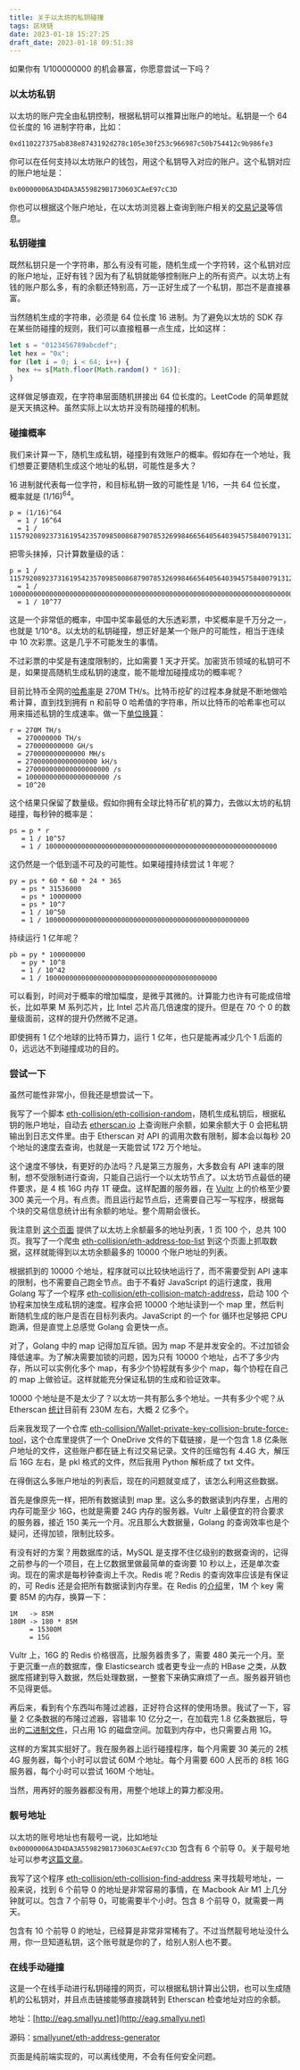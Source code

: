 ```yaml
---
title: 关于以太坊的私钥碰撞
tags: 区块链
date: 2023-01-18 15:27:25
draft_date: 2023-01-18 09:51:38
---
```



如果你有 1/100000000 的机会暴富，你愿意尝试一下吗？

### 以太坊私钥

以太坊的账户完全由私钥控制，根据私钥可以推算出账户的地址。私钥是一个 64 位长度的 16 进制字符串，比如：

```
0xd110227375ab838e8743192d278c105e30f253c966987c50b754412c9b986fe3
```

你可以在任何支持以太坊账户的钱包，用这个私钥导入对应的账户。这个私钥对应的账户地址是：

```
0x00000006A3D4DA3A559829B1730603CAeE97cC3D
```

你也可以根据这个账户地址，在以太坊浏览器上查询到账户相关的[交易记录](https://etherscan.io/address/0x00000006A3D4DA3A559829B1730603CAeE97cC3D)等信息。

### 私钥碰撞

既然私钥只是一个字符串，那么有没有可能，随机生成一个字符转，这个私钥对应的账户地址，正好有钱？因为有了私钥就能够控制账户上的所有资产。以太坊上有钱的账户那么多，有的余额还特别高，万一正好生成了一个私钥，那岂不是直接暴富。

当然随机生成的字符串，必须是 64 位长度 16 进制。为了避免以太坊的 SDK 存在某些防碰撞的规则，我们可以直接粗暴一点生成，比如这样：

```javascript
let s = "0123456789abcdef";
let hex = "0x";
for (let i = 0; i < 64; i++) {
  hex += s[Math.floor(Math.random() * 16)];
}
```

这样做足够直观，在字符串层面随机拼接出 64 位长度的。LeetCode 的简单题就是天天搞这种。虽然实际上以太坊并没有防碰撞的机制。

### 碰撞概率

我们来计算一下，随机生成私钥，碰撞到有效账户的概率。假如存在一个地址，我们想要正要随机生成这个地址的私钥，可能性是多大？

16 进制就代表每一位字符，和目标私钥一致的可能性是 1/16，一共 64 位长度，概率就是 (1/16)<sup>64</sup>。

```
p = (1/16)^64
  = 1 / 16^64
  = 1 / 115792089237316195423570985008687907853269984665640564039457584007913129639936
```

把零头抹掉，只计算数量级的话：

```
p = 1 / 115792089237316195423570985008687907853269984665640564039457584007913129639936
  = 1 / 100000000000000000000000000000000000000000000000000000000000000000000000000000
  = 1 / 10^77
```

这是一个非常低的概率，中国中奖率最低的大乐透彩票，中奖概率是千万分之一，也就是 1/10^8。以太坊的私钥碰撞，想正好是某一个账户的可能性，相当于连续中 10 次彩票。这是几乎不可能发生的事情。

不过彩票的中奖是有速度限制的，比如需要 1 天才开奖。加密货币领域的私钥可不是，如果提高随机生成私钥的速度，能不能增加碰撞成功的概率呢？

目前比特币全网的[哈希率](https://www.blockchain.com/explorer/charts/hash-rate)是 270M TH/s。比特币挖矿的过程本身就是不断地做哈希计算，直到找到拥有 n 和前导 0 哈希值的字符串，所以比特币的哈希率也可以用来描述私钥的生成速率。做一下[单位换算](https://en.bitcoinwiki.org/wiki/Hashrate)：

```
r = 270M TH/s
  = 270000000 TH/s
  = 270000000000 GH/s
  = 270000000000000 MH/s
  = 270000000000000000 kH/s
  = 270000000000000000000 /s
  = 100000000000000000000 /s
  = 10^20
```

这个结果只保留了数量级。假如你拥有全球比特币矿机的算力，去做以太坊的私钥碰撞，每秒钟的概率是：

```
ps = p * r
   = 1 / 10^57
   = 1 / 1000000000000000000000000000000000000000000000000000000000
```

这仍然是一个低到遥不可及的可能性。如果碰撞持续尝试 1 年呢？

```
py = ps * 60 * 60 * 24 * 365
   = ps * 31536000
   = ps * 10000000
   = ps * 10^7
   = 1 / 10^50
   = 1 / 100000000000000000000000000000000000000000000000000
```

持续运行 1 亿年呢？

```
pb = py * 100000000
   = py * 10^8
   = 1 / 10^42
   = 1 / 1000000000000000000000000000000000000000000
```

可以看到，时间对于概率的增加幅度，是微乎其微的。计算能力也许有可能成倍增长，比如苹果 M 系列芯片，比 Intel 芯片高几倍速度的提升。但是在 70 个 0 的数量级面前，这样的提升仍然微不足道。

即使拥有 1 亿个地球的比特币算力，运行 1 亿年，也只是能再减少几个 1 后面的 0，远远达不到碰撞成功的目的。

### 尝试一下

虽然可能性非常小，但我还是想尝试一下。

我写了一个脚本 [eth-collision/eth-collision-random](https://github.com/eth-collision/eth-collision-random)，随机生成私钥后，根据私钥的账户地址，自动去 [etherscan.io](https://etherscan.io) 上查询账户余额，如果余额大于 0 会把私钥输出到日志文件里。由于 Etherscan 对 API 的调用次数有限制，脚本会以每秒 20 个地址的速度去查询，也就是一天能尝试 172 万个地址。

这个速度不够快，有更好的办法吗？凡是第三方服务，大多数会有 API 速率的限制，想不受限制进行查询，只能自己运行一个以太坊节点了。以太坊节点最低的硬件要求，是 4 核 16G 内存 1T 硬盘。这样配置的服务器，在 [Vultr](https://www.vultr.com/) 上的价格至少要 300 美元一个月。有点贵。而且运行起节点后，还需要自己写一写程序，根据每个块的交易信息统计出有余额的地址。整个周期会很长。

我注意到 [这个页面](https://etherscan.io/accounts/1?ps=100) 提供了以太坊上余额最多的地址列表，1 页 100 个，总共 100 页。我写了一个爬虫 [eth-collision/eth-address-top-list](https://github.com/eth-collision/eth-address-top-list.git) 到这个页面上抓取数据，这样就能得到以太坊余额最多的 10000 个账户地址的列表。

根据抓到的 10000 个地址，程序就可以比较快地运行了，而不需要受到 API 速率的限制，也不需要自己跑全节点。由于不看好 JavaScript 的运行速度，我用 Golang 写了一个程序 [eth-collision/eth-collision-match-address](https://github.com/eth-collision/eth-collision-match-address.git)，启动 100 个协程来加快生成私钥的速度。程序会把 10000 个地址读到一个 map 里，然后判断随机生成的账户是否在目标列表内。JavaScript 的一个 for 循环也足够把 CPU 跑满，但是直觉上总感觉 Golang 会更快一点。

对了，Golang 中的 map 记得加互斥锁。因为 map 不是并发安全的。不过加锁会降低速率。为了解决需要加锁的问题，因为只有 10000 个地址，占不了多少内存，所以可以实例化多个 map，有多少个协程就有多少个 map，每个协程在自己的 map 上做验证。这样就能充分保证私钥的生成和验证效率。

10000 个地址是不是太少了？以太坊一共有那么多个地址。一共有多少个呢？从 Etherscan [统计](https://etherscan.io/chart/address)目前有 230M 左右，大概 2 亿多个。

后来我发现了一个仓库 [eth-collision/Wallet-private-key-collision-brute-force-tool](https://github.com/eth-collision/Wallet-private-key-collision-brute-force-tool)，这个仓库里提供了一个 OneDrive 文件的下载链接，是一个包含 1.8 亿条账户地址的文件，这些账户都在链上有过交易记录。文件的压缩包有 4.4G 大，解压后 16G 左右，是 pkl 格式的文件，然后我用 Python 解析成了 txt 文件。

在得倒这么多账户地址的列表后，现在的问题就变成了，该怎么利用这些数据。

首先是像原先一样，把所有数据读到 map 里。这么多的数据读到内存里，占用的内存可能至少 16G，也就是需要 24G 内存的服务器。Vultr 上最便宜的符合要求的服务器，接近 150 美元一个月。况且那么大数据量，Golang 的查询效率也是个疑问，还得加锁，限制比较多。

有没有好的方案？用数据库的话，MySQL 是支撑不住亿级别的数据查询的，记得之前参与的一个项目，在上亿数据里做最简单的查询要 10 秒以上，还是单次查询。现在的需求是每秒钟查询上千次。Redis 呢？Redis 的查询效率应该是有保证的，可 Redis 还是会把所有数据读到内存里。在 Redis 的[介绍](https://redis.io/docs/getting-started/faq/)里，1M 个 key 需要 85M 的内存，换算一下：

```
1M   -> 85M
180M -> 180 * 85M
     = 15300M
     = 15G
```

Vultr 上，16G 的 Redis 价格很高，比服务器贵多了，需要 480 美元一个月。至于更沉重一点的数据库，像 Elasticsearch 或者更专业一点的 HBase 之类，从数据库搭建到导入数据，然后处理数据，一整套下来确实麻烦了一点。服务器开销也不见得更低。

再后来，看到有个东西叫布隆过滤器，正好符合这样的使用场景。我试了一下，容量 2 亿条数据的布隆过滤器，容错率 10 亿分之一，在加载完 1.8 亿条数据后，导出的[二进制文件](https://github.com/eth-collision/eth-address-all)，只占用 1G 的磁盘空间。加载到内存中，也只需要占用 1G。

这样的方案其实挺好了。我在服务器上运行碰撞程序，每个月需要 30 美元的 2核 4G 服务器，每个小时可以尝试 60M 个地址。每个月需要 600 人民币的 8核 16G 服务器，每个小时可以尝试 160M 个地址。

当然，用再好的服务器都没有用，用整个地球上的算力都没用。

### 靓号地址

以太坊的账号地址也有靓号一说，比如地址 `0x00000006A3D4DA3A559829B1730603CAeE97cC3D` 包含有 6 个前导 0。关于靓号地址可以参考[这篇文章](https://www.theblockbeats.info/news/33808?from=telegram)。

我写了这个程序 [eth-collision/eth-collision-find-address](https://github.com/eth-collision/eth-collision-find-address) 来寻找靓号地址，一般来说，找到 6 个前导 0 的地址是非常容易的事情，在 Macbook Air M1 上几分钟就可以。包含 7 个前导 0，可能需要半个小时。包含 8 个前导 0，就需要一两天。

包含有 10 个前导 0 的地址，已经算是非常非常稀有了。不过当然靓号地址没什么用，你一旦知道私钥，这个账号就是你的了，给别人别人也不要。

### 在线手动碰撞

这是一个在线手动进行私钥碰撞的网页，可以根据私钥计算出公钥，也可以生成随机的公私钥对，并且点击链接能够直接跳转到 Etherscan 检查地址对应的余额。

地址：[http://eag.smallyu.net](http://eag.smallyu.net)

源码：[smallyunet/eth-address-generator](https://github.com/smallyunet/eth-address-generator)

页面是纯前端实现的，可以离线使用，不会有任何安全问题。


